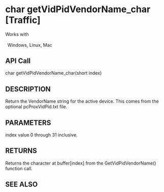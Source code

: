 # char getVidPidVendorName_char [Traffic]

Works with <p class="s1" style="padding-top: 2pt;padding-left: 5pt;text-indent: 0pt;text-align: left;"><a name="bookmark302">&zwnj;</a>Windows, Linux, Mac<a name="bookmark303">&zwnj;</a></p>

## API Call
char getVidPidVendorName_char(short index)
## DESCRIPTION
Return the VendorName string for the active device. This comes from the optional pcProxVidPid.txt file.

## PARAMETERS
index value 0 through 31 inclusive.

## RETURNS
Returns the character at buffer[index] from the GetVidPidVendorName() function call.

## SEE ALSO

